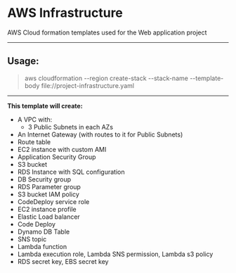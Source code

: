 # AWS Infrastructure
AWS Cloud formation templates used for the Web application project

------
## Usage:
 > aws cloudformation --region <region> create-stack --stack-name <stack name> --template-body file://project-infrastructure.yaml
 
--- 
 
**This template will create:**
 - A VPC with:
     - 3 Public Subnets in each AZs
 - An Internet Gateway (with routes to it for Public Subnets)
 - Route table
 - EC2 instance with custom AMI
 - Application Security Group
 - S3 bucket
 - RDS Instance with SQL configuration
 - DB Security group
 - RDS Parameter group
 - S3 bucket IAM policy
 - CodeDeploy service role
 - EC2 instance profile
 - Elastic Load balancer
 - Code Deploy
 - Dynamo DB Table
 - SNS topic
 - Lambda function
 - Lambda execution role, Lambda SNS permission, Lambda s3 policy
 - RDS secret key, EBS secret key
 

     
